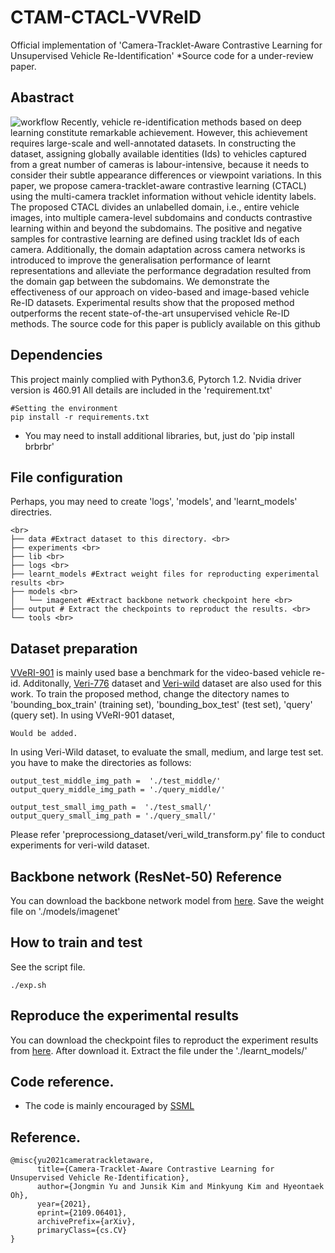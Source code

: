 # CTAM-CTACL-VVReID
Official implementation of 'Camera-Tracklet-Aware Contrastive Learning for Unsupervised Vehicle Re-Identification'
*Source code for a under-review paper.

## Abastract
![workflow](https://user-images.githubusercontent.com/13298951/133180399-afdfeaec-4038-47df-82d1-9abde0ee5b30.png)
Recently, vehicle re-identification methods based on deep learning constitute remarkable achievement. However, this achievement requires large-scale and well-annotated datasets. In constructing the dataset, assigning globally available identities (Ids) to vehicles captured from a great number of cameras is labour-intensive, because it needs to consider their subtle appearance differences or viewpoint variations. In this paper, we propose camera-tracklet-aware contrastive learning (CTACL) using the multi-camera tracklet information without vehicle identity labels. The proposed CTACL divides an unlabelled domain, i.e., entire vehicle images, into multiple camera-level subdomains and conducts contrastive learning within and beyond the subdomains. The positive and negative samples for contrastive learning are defined using tracklet Ids of each camera. Additionally, the domain adaptation across camera networks is introduced to improve the generalisation performance of learnt representations and alleviate the performance degradation resulted from the domain gap between the subdomains. We demonstrate the effectiveness of our approach on video-based and image-based vehicle Re-ID datasets. Experimental results show that the proposed method outperforms the recent state-of-the-art unsupervised vehicle Re-ID methods. The source code for this paper is publicly available on this github



## Dependencies

This project mainly complied with Python3.6, Pytorch 1.2. Nvidia driver version is 460.91
All details are included in the 'requirement.txt'

~~~
#Setting the environment
pip install -r requirements.txt
~~~
* You may need to install additional libraries, but, just do 'pip install brbrbr'

## File configuration
Perhaps, you may need to create 'logs', 'models', and 'learnt_models' directries.
~~~
<br>
├── data #Extract dataset to this directory. <br>
├── experiments <br>
├── lib <br>
├── logs <br>
├── learnt_models #Extract weight files for reproducting experimental results <br>
├── models <br>
│   └── imagenet #Extract backbone network checkpoint here <br>
├── output # Extract the checkpoints to reproduct the results. <br>
└── tools <br>
~~~


## Dataset preparation
[VVeRI-901](https://gas.graviti.cn/dataset/hello-dataset/VVeRI901) is mainly used base a benchmark for the video-based vehicle re-id. Additonally, [Veri-776](https://vehiclereid.github.io/VeRi/) dataset and [Veri-wild](https://github.com/PKU-IMRE/VERI-Wild) dataset are also used for this work.
To train the proposed method, change the ditectory names to 'bounding_box_train' (training set), 'bounding_box_test' (test set), 'query' (query set).
In using VVeRI-901 dataset, 
~~~
Would be added.
~~~

In using Veri-Wild dataset, to evaluate the small, medium, and large test set. you have to make the directories as follows:
~~~
output_test_middle_img_path =  './test_middle/'
output_query_middle_img_path = './query_middle/'

output_test_small_img_path =  './test_small/'
output_query_small_img_path = './query_small/'
~~~

Please refer 'preprocessiong_dataset/veri_wild_transform.py' file to conduct experiments for veri-wild dataset.



## Backbone network (ResNet-50) Reference
You can download the backbone network model from [here](https://drive.google.com/file/d/1rfCcrOzIWNWakA3BYkqp5om2_nI5Ftr8/view?usp=sharing). Save the weight file on './models/imagenet'




## How to train and test
See the script file.
~~~
./exp.sh
~~~


## Reproduce the experimental results

You can download the checkpoint files to reproduct the experiment results from [here](https://www.dropbox.com/s/gzp6s6056facwsh/models.tar.gz?dl=0). After download it. Extract the file under the './learnt_models/'



## Code reference.
* The code is mainly encouraged by [SSML](https://github.com/andreYoo/VeRI_SSML_FD.git) 


## Reference.
~~~
@misc{yu2021cameratrackletaware,
      title={Camera-Tracklet-Aware Contrastive Learning for Unsupervised Vehicle Re-Identification}, 
      author={Jongmin Yu and Junsik Kim and Minkyung Kim and Hyeontaek Oh},
      year={2021},
      eprint={2109.06401},
      archivePrefix={arXiv},
      primaryClass={cs.CV}
}
~~~
